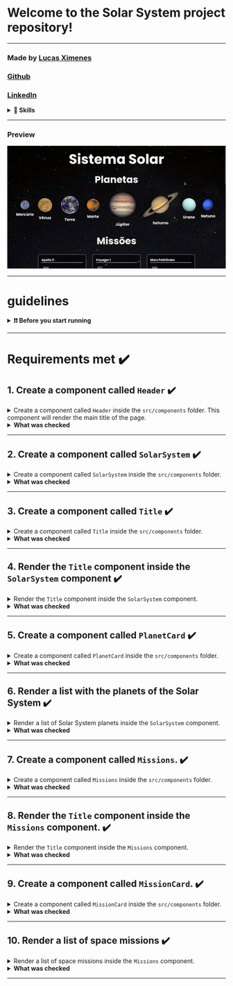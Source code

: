 # Welcome to the Solar System project repository!

---

### Made by [Lucas Ximenes](https://www.linkedin.com/in/lucasdximenes/)

### [Github](https://github.com/lucasdximenes)

### [LinkedIn](https://www.linkedin.com/in/lucasdximenes/)

<details>
  <summary><strong>📝 Skills</strong></summary><br />

In this project, I learned to:

- Using JSX in React;

- Correctly use the `render()` method to render your components;

- Use `import` to bring components into different files;

- Create class components in React;

- Create multiple components from an array;

- Make use of `props` correctly;

- Make use of `PropTypes` to validate the `props of a component`.
</details>

---

### Preview

![Preview](public/preview_gif.gif)

---

# guidelines

<details>
  <summary><strong>❗️❗️ Before you start running</strong></summary><br />

1. Clone the repository

- Use the command: `git clone git@github.com:lucasdximenes/solar-system-react.git`.
- Enter the repository folder you just cloned:
  - `cd solar-system-react`

2. Install dependencies

- `npm install`.

3. Run the init script

- `npm start`.
</details>

---

# Requirements met ✔️

## 1. Create a component called `Header` ✔️

<details>
  <summary>Create a component called <code>Header</code> inside the <code>src/components</code> folder. This component will render the main title of the page.</summary>

- It must contain a `header` tag and, inside it, an `h1` tag. The text of the `h1` tag should be "Solar System";
- Render the `Header` component inside the main `App` component.

![Screenshot](public/examples/req1.png)

</details>

<details>
  <summary><strong>What was checked</strong></summary><br />

- It was validated if the `<Header />` component is rendered;

- It was validated if the `<Header />` component contains a `header` tag;

- It was validated if the `<Header />` component contains an `h1` tag;

- It was validated that the `<Header />` component correctly renders the text "Solar System";

- It has been validated that the `<Header />` component is being rendered in the main `App` component.
</details>

---

## 2. Create a component called `SolarSystem` ✔️

<details>
  <summary>Create a component called <code>SolarSystem</code> inside the <code>src/components</code> folder.</summary>

- The `SolarSystem` component must have a `div` that encloses all its content and that has the `data-testid="solar-system"` attribute;

- Render the `SolarSystem` component below the `Header`, inside the main `App` component.
</details>

<details>
  <summary><strong>What was checked</strong></summary><br />

- It was validated if the `<SolarSystem />` component is rendered;

- It was validated if there is a `div` that has the `data-testid="solar-system"`;

- It has been validated that the `<SolarSystem />` component is being rendered in the main `App` component.
</details>

---

## 3. Create a component called `Title` ✔️

<details>
  <summary>Create a component called <code>Title</code> inside the <code>src/components</code> folder.</summary>

- The `Title` component must receive a `headline` prop;
- It should contain an `h2` tag, which should render the text received by the `headline` prop.
</details>

<details>
  <summary><strong>What was checked</strong></summary><br />

- It was validated if the `<Title />` component is rendered;

- It was validated if the `<Title />` component contains an `h2` tag;

- It was validated that the `<Title />` component renders the text passed by the `headline` prop inside an `h2` tag.
</details>

---

## 4. Render the `Title` component inside the `SolarSystem` component ✔️

<details>
  <summary>Render the <code>Title</code> component inside the <code>SolarSystem</code> component.</summary>

- The `Title` component must be rendered receiving the `headline` prop with the value "Planets".

![Screenshot](public/examples/req4.png)

</details>

<details>
  <summary><strong>What was checked</strong></summary><br />

- It has been validated that the text "Planets" is rendered using the `Title` component inside the `SolarSystem` component.
</details>

---

## 5. Create a component called `PlanetCard` ✔️

<details>
  <summary>Create a component called <code>PlanetCard</code> inside the <code>src/components</code> folder.</summary>

- The `PlanetCard` component must receive two props: one called `planetName` and another called `planetImage`;
- The `PlanetCard` component must have a `div` that encloses all its content and that has the `data-testid="planet-card"` attribute;
- The `PlanetCard` component should render the text received by the `planetName` prop. We suggest using tags from [Flow Content](https://developer.mozilla.org/pt-BR/docs/Web/Guide/HTML/Content_categories#conte%C3%BAdo_de_fluxo), such as `<p>`, which must contain the `data-testid="planet-name"` attribute;
- The `PlanetCard` component must render an image that has the `src` attribute with the value received by the `planetImage` prop;

- In addition to the `src` attribute, the rendered image must have the `alt` attribute with the text `Planet {planetName}`, where `{planetName}` is the value received by the `planetName` prop.
</details>

<details>
  <summary><strong>What was checked</strong></summary><br />

- It was validated if the `<PlanetCard />` component is rendered;

- It was validated if the `<PlanetCard />` component has a div with the `data-testid="planet-card"` attribute;

- It was validated if the text received by the `planetName` prop is rendered;

- It was validated if an image is rendered with the `src` attribute with the same value received by the `planetImage` prop;

- It was validated if, in addition to the `src` attribute, the rendered image has the `alt` attribute with the text `Planet {planetName}`, where `{planetName}` is the value received by the `planetName` prop.
</details>

---

## 6. Render a list with the planets of the Solar System ✔️

<details>
  <summary>Render a list of Solar System planets inside the <code>SolarSystem</code> component.</summary>

- Use the `PlanetCard` component to render each item in the list of planets;

- You will find the list with the names and images of each planet in the Solar System in the `src/data/planets.js` file;
- You must import the list into the `SolarSystem` component using the code:

```javascript
import planets from "../data/planets";
```

- The list of planets is an _array_ of objects in the following format:

```javascript
{
  name: "Planet name",
  image: "path-to-planet-image"
}
```

- For each planet in the list, you should render a `PlanetCard` component, passing the `name` attribute to the `planetName` prop and the `image` attribute to the `planetImage` prop.

![Screenshot](public/examples/req6.png)

</details>

<details>
  <summary><strong>What was checked</strong></summary><br />

- It will be checked if a `<PlanetCard />` component is rendered for each planet in the planet list;

- It will be checked if all the planets in the Solar System are being listed on the screen.
</details>

---

## 7. Create a component called `Missions`. ✔️

<details>
  <summary>Create a component called <code>Missions</code> inside the <code>src/components</code> folder.</summary>

- This component must have a `div` that encloses all its content and that has the `data-testid="missions"` attribute;

- Render the `Missions` component below the `SolarSystem`, inside the main `App` component.
</details>

<details>
<summary><strong>What was checked</strong></summary><br />

- It was validated if the `<Missions />` component is rendered;

- It was validated if there is a `div` that has the `data-testid="missions"`;

- It has been validated that the `<Missions />` component is being rendered in the main `App` component.
</details>

---

## 8. Render the `Title` component inside the `Missions` component. ✔️

<details>
  <summary>Render the <code>Title</code> component inside the <code>Missions</code> component.</summary>

- The `Title` component must be rendered receiving the `headline` prop with the value "Missions".

![Screenshot](public/examples/req8.png)

</details>
<details>
<summary><strong>What was checked</strong></summary><br />

- It has been validated that the text "Missions" is rendered using the `Title` component inside the `Missions` component.
</details>

---

## 9. Create a component called `MissionCard`. ✔️

<details>
  <summary>Create a component called <code>MissionCard</code> inside the <code>src/components</code> folder.</summary>

- The `MissionCard` component must receive four props:

  - `name`
  - `year`
  - `country`
  - `destination`

- The `MissionCard` component must have a `div` that encloses all its content and that has the `data-testid="mission-card"` attribute;

- The `MissionCard` component should render the text received by the `name` prop. We suggest using [Flow Content](https://developer.mozilla.org/pt-BR/docs/Web/Guide/HTML/Content_categories#conte%C3%BAdo_de_fluxo) tags, such as `<p>`, which must contain the `data-testid="mission-name"` attribute;

- The `MissionCard` component should render the text received by the `year` prop. We suggest using [Flow Content](https://developer.mozilla.org/pt-BR/docs/Web/Guide/HTML/Content_categories#conte%C3%BAdo_de_fluxo) tags, such as `<p>`, which must contain the `data-testid="mission-year"` attribute;

- The `MissionCard` component should render the text received by the `country` prop. We suggest using [Flow Content](https://developer.mozilla.org/pt-BR/docs/Web/Guide/HTML/Content_categories#conte%C3%BAdo_de_fluxo) tags, such as `<p>`, which must contain the `data-testid="mission-country"` attribute;

- The `MissionCard` component should render the text received by the `destination` prop. We suggest using [Flow Content](https://developer.mozilla.org/pt-BR/docs/Web/Guide/HTML/Content_categories#conte%C3%BAdo_de_fluxo) tags, such as `<p>`, that must contain the `data-testid="mission-destination"` attribute.
</details>

<details>
  <summary><strong>What was checked</strong></summary><br />

- It was validated if the `<MissionCard />` component is rendered;

- It was validated if the `<MissionCard />` component has a div with the `data-testid="mission-card"` attribute;

- It was validated if the text received by the `name` prop is rendered;

- It was validated if the text received by the `year` prop is rendered;

- It was validated if the text received by the `country` prop is rendered;

- It was validated whether the text received by the `destination` prop is rendered.
</details>

---

## 10. Render a list of space missions ✔️

<details>
  <summary>Render a list of space missions inside the <code>Missions</code> component.</summary>

- Use the `MissionCard` component to render each item in the mission list;

- You will find the list with the information of each space mission in the file `src/data/missions.js`;

- You must import the list into the `Missions` component using the code:

```javascript
import missions from "../data/missions";
```

- The space missions list is an _array_ of objects in the following format:

```javascript
{
  name: 'Mission name',
  year: 'Mission launch year',
  country: 'Country that launched the mission',
  destination: 'Mission Destination',
}
```

- For each space mission in the list, you must render a `MissionCard` component, passing each attribute to its respective prop.

![Screenshot](public/examples/req10.png)

</details>

<details>
  <summary><strong>What was checked</strong></summary><br />

- It will be checked if a `<MissionCard />` component is rendered for each space mission in the mission list;

- It will be checked if all space missions are being listed on the screen.
</details>

---
